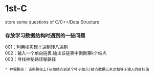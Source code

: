 # 1st-C
store some questions of C/C++/Data Structure
### 存放学习数据结构时遇到的一些问题
  001：利用栈实现十进制转八进制  
  002：输入一个单向链表,输出该链表中倒数第k个结点  
  003：寻找神秘路径秘路径 
  
    * 神秘路径: 该条路径上(从根结点到某个叶子结点)结点数据元素之和等于输入的目标值
